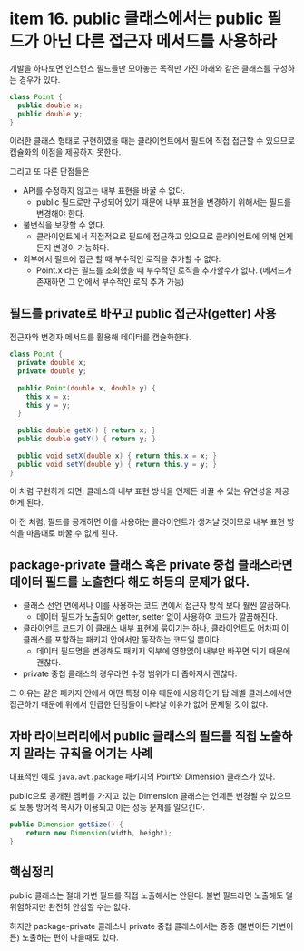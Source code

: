 # item 16. public 클래스에서는 public 필드가 아닌 다른 접근자 메서드를 사용하라

개발을 하다보면 인스턴스 필드들만 모아놓는 목적만 가진 아래와 같은 클래스를 구성하는 경우가 있다.

```java
class Point {
  public double x;
  public double y;
}
```

이러한 클래스 형태로 구현하였을 때는 클라이언트에서 필드에 직접 접근할 수 있으므로 캡슐화의 이점을 제공하지 못한다.

그리고 또 다른 단점들은

- API를 수정하지 않고는 내부 표현을 바꿀 수 없다.
  - public 필드로만 구성되어 있기 때문에 내부 표현을 변경하기 위해서는 필드를 변경해야 한다.
- 불변식을 보장할 수 없다.
  - 클라이언트에서 직접적으로 필드에 접근하고 있으므로 클라이언트에 의해 언제든지 변경이 가능하다.
- 외부에서 필드에 접근 할 때 부수적인 로직을 추가할 수 없다.
  - Point.x 라는 필드를 조회했을 때 부수적인 로직을 추가할수가 없다. (메서드가 존재하면 그 안에서 부수적인 로직 추가 가능)

## 필드를 private로 바꾸고 public 접근자(getter) 사용

접근자와 변경자 메서드를 활용해 데이터를 캡슐화한다.

```java
class Point {
  private double x;
  private double y;
	
  public Point(double x, double y) {
    this.x = x;
    this.y = y;
  }
	
  public double getX() { return x; }
  public double getY() { return y; }
	
  public void setX(double x) { return this.x = x; }
  public void setY(double y) { return this.y = y; }
}
```

이 처럼 구현하게 되면, 클래스의 내부 표현 방식을 언제든 바꿀 수 있는 유연성을 제공하게 된다.

이 전 처럼, 필드를 공개하면 이를 사용하는 클라이언트가 생겨날 것이므로 내부 표현 방식을 마음대로 바꿀 수 없게 된다.

## package-private 클래스 혹은 private 중첩 클래스라면 데이터 필드를 노출한다 해도 하등의 문제가 없다.

- 클래스 선언 면에서나 이를 사용하는 코드 면에서 접근자 방식 보다 훨씬 깔끔하다.
  - 데이터 필드가 노출되어 getter, setter 없이 사용하여 코드가 깔끔해진다.
- 클라이언트 코드가 이 클래스 내부 표현에 묶이기는 하나, 클라이언트도 어차피 이 클래스를 포함하는 패키지 안에서만 동작하는 코드일 뿐이다.
  - 데이터 필드명을 변경해도 패키지 외부에 영향없이 내부만 바꾸면 되기 때문에 괜찮다.
- private 중첩 클래스의 경우라면 수정 범위가 더 좁아져서 괜찮다.

그 이유는 같은 패키지 안에서 어떤 특정 이유 때문에 사용하던가 탑 레벨 클래스에서만 접근하기 때문에 위에서 언급한 단점들이 나타날 이유가 없어 문제될 것이 없다.

## 자바 라이브러리에서 public 클래스의 필드를 직접 노출하지 말라는 규칙을 어기는 사례

대표적인 예로 `java.awt.package` 패키지의 Point와 Dimension 클래스가 있다.

public으로 공개된 멤버를 가지고 있는 Dimension 클래스는 언제든 변경될 수 있으므로 보통 방어적 복사가 이용되고 이는 성능 문제를 일으킨다.

```java
public Dimension getSize() {
    return new Dimension(width, height);
}
```

## 핵심정리

public 클래스는 절대 가변 필드를 직접 노출해서는 안된다. 불변 필드라면 노출해도 덜 위험하지만 완전히 안심할 수는 없다.

하지만 package-private 클래스나 private 중첩 클래스에서는 종종 (불변이든 가변이든) 노출하는 편이 나을때도 있다.
